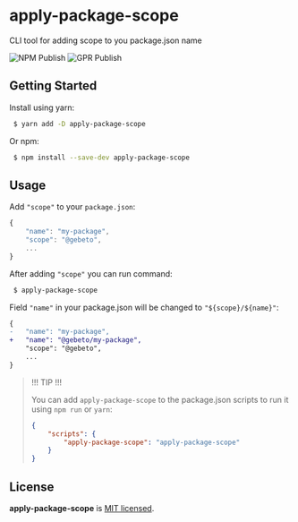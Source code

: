 # apply-package-scope

CLI tool for adding scope to you package.json name

![NPM Publish](https://github.com/gebeto/apply-package-scope/workflows/NPM%20Publish/badge.svg)
![GPR Publish](https://github.com/gebeto/apply-package-scope/workflows/GPR%20Publish/badge.svg)


## Getting Started

Install using yarn:

```sh
 $ yarn add -D apply-package-scope
```

Or npm:

```sh
 $ npm install --save-dev apply-package-scope
```

## Usage

Add `"scope"` to your `package.json`:
```javascript
{
    "name": "my-package",
    "scope": "@gebeto",
    ...
}
```

After adding `"scope"` you can run command:
```sh
 $ apply-package-scope
```


Field `"name"` in your package.json will be changed to `"${scope}/${name}"`:
```diff
{
-   "name": "my-package",
+   "name": "@gebeto/my-package",
    "scope": "@gebeto",
    ...
}
```

 > !!! TIP !!!
 >
 > You can add `apply-package-scope` to the package.json
 > scripts to run it using `npm run` or `yarn`:
 > ```json
 > {
 >     "scripts": {
 >         "apply-package-scope": "apply-package-scope"
 >     }
 > }
 > ```


## License

**apply-package-scope** is [MIT licensed](./LICENSE).
